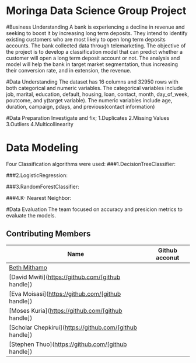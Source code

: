 # Moringa Data Science Group Project

#Business Understanding
A bank is experiencing a decline in revenue and seeking to boost it by increasing long term deposits. They intend to identify existing customers who are most likely to open long term deposits accounts. The bank collected data through telemarketing. The objective of the project is to develop a classification model that can predict whether a customer will open a long term deposit account or not. The analysis and model will help the bank in target market segmentation, thus increasing their conversion rate, and in extension, the revenue.

#Data Understanding
The dataset has 16 columns and 32950 rows with both categorical and numeric variables. The categorical variables include job, marital, education, default, housing, loan, contact, month, day_of_week, poutcome, and y(target variable). The numeric variables include age, duration, campaign, pdays, and previous(contact information)

#Data Preparation
Investigate and fix;
1.Duplicates
2.Missing Values
3.Outliers
4.Multicollinearity


# Data Modeling
Four Classification algorithms were used:
###1.DecisionTreeClassifier: 

###2.LogisticRegression: 

###3.RandomForestClassifier: 

###4.K- Nearest Neighbor: 


#Data Evaluation
The team focused on accuracy and presicion metrics to evaluate the models.



## Contributing Members

|Name     |  Github acconut   | 
|---------|-----------------|
|[Beth Mithamo](https://github.com/[Mythamor])|
|[David Mwiti](https://github.com/[github handle])|
|[Eva Moisasi](https://github.com/[github handle]) |  
|[Moses Kuria](https://github.com/[github handle])|
|[Scholar Chepkirui](https://github.com/[github handle]) |
|[Stephen Thuo](https://github.com/[github handle])| 




